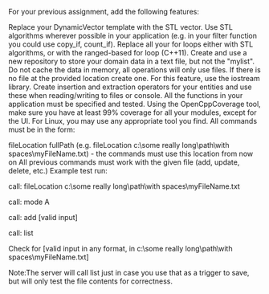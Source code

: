 For your previous assignment, add the following features:

Replace your DynamicVector template with the STL vector. Use STL algorithms wherever possible in your application (e.g. in your filter function you could use copy_if, count_if). Replace all your for loops either with STL algorithms, or with the ranged-based for loop (C++11).
Create and use a new repository to store your domain data in a text file, but not the "mylist". Do not cache the data in memory, all operations will only use files. If there is no file at the provided location create one. For this feature, use the iostream library. Create insertion and extraction operators for your entities and use these when reading/writing to files or console.
All the functions in your application must be specified and tested. Using the OpenCppCoverage tool, make sure you have at least 99% coverage for all your modules, except for the UI. For Linux, you may use any appropriate tool you find.
All commands must be in the form:

fileLocation fullPath (e.g. fileLocation c:\some really long\path\with spaces\myFileName.txt) - the commands must use this location from now on
All previous commands must work with the given file (add, update, delete, etc.)
Example test run:

call: fileLocation c:\some really long\path\with spaces\myFileName.txt

call: mode A

call: add [valid input]

call: list

Check for [valid input in any format, in c:\some really long\path\with spaces\myFileName.txt]

Note:The server will call list just in case you use that as a trigger to save, but will only test the file contents for correctness.

